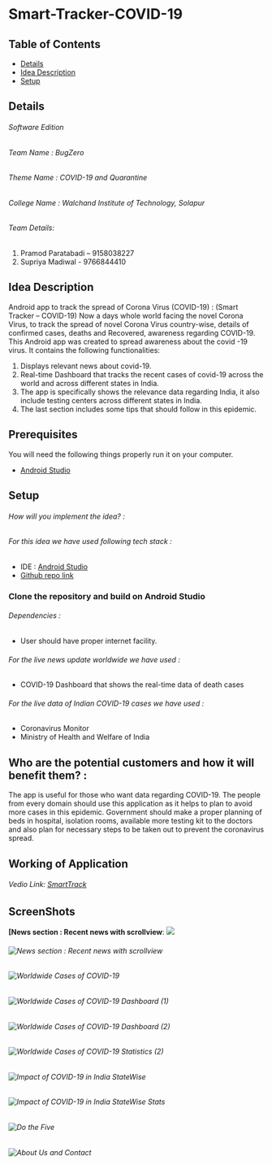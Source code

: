 # Smart-Tracker-COVID-19

## Table of Contents
* [Details](#details)
* [Idea Description](#ideadescription)
* [Setup](#setup)

## Details

###### Software Edition
###### Team Name    :  BugZero
###### Theme Name  :   COVID-19 and Quarantine
###### College Name :  Walchand Institute of Technology, Solapur
###### Team Details:
1. Pramod Paratabadi – 9158038227
2. Supriya Madiwal - 9766844410

## Idea Description
Android app to track the spread of Corona Virus (COVID-19) : (Smart Tracker – COVID-19)
Now a days whole world facing the novel Corona Virus, to track the spread of novel Corona Virus country-wise, details of confirmed cases, deaths and Recovered, awareness regarding COVID-19. This Android app was created to spread awareness about the covid -19 virus. It contains the following functionalities:
1.	Displays relevant news about covid-19.
2.	Real-time Dashboard that tracks the recent cases of covid-19 across the world and across different states in India.
3.	The app is specifically shows the relevance data regarding India, it also include testing centers across different states in 	India.
4.	The last section includes some tips that should follow in this epidemic.

	
## Prerequisites
 You will need the following things properly run it on your computer.

- [Android Studio](https://developer.android.com/studio)

	
## Setup
###### How will you implement the idea? :
###### For this idea we have used following tech stack :
- IDE : [Android Studio](https://developer.android.com/studio)
- [Github repo link](https://github.com/pramod-Paratabadi/COVID-19)

### Clone the repository and build on Android Studio

###### Dependencies :
- User should have proper internet facility.
###### For the live news update worldwide we have used :
- COVID-19 Dashboard that shows the real-time data of death cases
###### For the live data of Indian COVID-19 cases we have used :
- Coronavirus Monitor
- Ministry of Health and Welfare of India

## Who are the potential customers and how it will benefit them? :
The app is useful for those who want data regarding COVID-19. The people from every domain should use this application as it helps to plan to avoid more cases in this epidemic. Government should make a proper planning of beds in hospital, isolation rooms, available more testing kit to the doctors and also plan for necessary steps to be taken out to prevent the coronavirus spread.


## Working of Application 
###### Vedio Link: [SmartTrack](https://drive.google.com/file/d/1MrsEJaL_s3MZ1bpgTK1tnhowRJymjrvO/view?usp=sharing)
## ScreenShots

**[News section : Recent news with scrollview**:
<img src="https://drive.google.com/open?id=15ec51Fv485HzR-D_77iKslgheXsxgnjr" />

###### ![News section : Recent news with scrollview](https://drive.google.com/open?id=15ec51Fv485HzR-D_77iKslgheXsxgnjr) 
###### ![Worldwide Cases of COVID-19]("https://drive.google.com/open?id=1fguB1xwvic7hL79xiDn9A3-77s3_Om24") 
###### ![Worldwide Cases of COVID-19 Dashboard (1)]("https://drive.google.com/open?id=1XWVL1k1k1rRABpvKwupIA4KvAXJxR4jL") 
###### ![Worldwide Cases of COVID-19 Dashboard (2)]("https://drive.google.com/open?id=1BM_ZyKuLyAfICf3xvwEpqo0P_9rfiw0H") 
###### ![Worldwide Cases of COVID-19 Statistics (2)]("https://drive.google.com/open?id=1vQaKCSAUR80rlepCbhel2xsh8Vy4c8Pg") 
###### ![Impact of COVID-19 in India StateWise]("https://drive.google.com/open?id=1Ep9SCRHmrQic6W4PdkHiy2gy1PytdRJd")
###### ![Impact of COVID-19 in India StateWise Stats]("https://drive.google.com/open?id=1xhTcUZqpGRzdf0Xbq7VA3q01TYsDylew")
###### ![Do the Five]("https://drive.google.com/open?id=1BqlQFCGiISoygzVpMEvrv7fofkzpJ6fP") 
###### ![About Us and Contact]("https://drive.google.com/file/d/1KEF1exBjckGmN3iHY7gghiDQEW4KOMcE/view?usp=sharing") 
